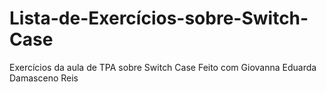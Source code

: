 # Lista-de-Exercícios-sobre-Switch-Case
Exercícios da aula de TPA sobre Switch Case
Feito com Giovanna Eduarda Damasceno Reis
